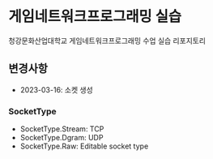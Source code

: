 # 게임네트워크프로그래밍 실습
청강문화산업대학교 게임네트워크프로그래밍 수업 실습 리포지토리

## 변경사항
- 2023-03-16: 소켓 생성

### SocketType
- SocketType.Stream: TCP
- SocketType.Dgram: UDP
- SocketType.Raw: Editable socket type